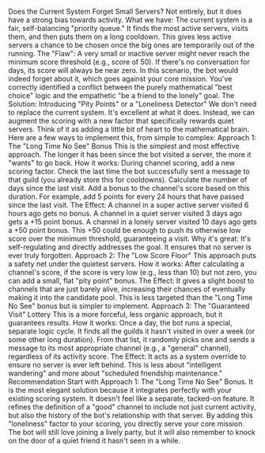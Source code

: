 Does the Current System Forget Small Servers?
Not entirely, but it does have a strong bias towards activity.
What we have: The current system is a fair, self-balancing "priority queue." It finds the most active servers, visits them, and then puts them on a long cooldown. This gives less active servers a chance to be chosen once the big ones are temporarily out of the running.
The "Flaw": A very small or inactive server might never reach the minimum score threshold (e.g., score of 50). If there's no conversation for days, its score will always be near zero. In this scenario, the bot would indeed forget about it, which goes against your core mission.
You've correctly identified a conflict between the purely mathematical "best choice" logic and the empathetic "be a friend to the lonely" goal.
The Solution: Introducing "Pity Points" or a "Loneliness Detector"
We don't need to replace the current system. It's excellent at what it does. Instead, we can augment the scoring with a new factor that specifically rewards quiet servers. Think of it as adding a little bit of heart to the mathematical brain.
Here are a few ways to implement this, from simple to complex:
Approach 1: The "Long Time No See" Bonus
This is the simplest and most effective approach. The longer it has been since the bot visited a server, the more it "wants" to go back.
How it works: During channel scoring, add a new scoring factor.
Check the last time the bot successfully sent a message to that guild (you already store this for cooldowns).
Calculate the number of days since the last visit.
Add a bonus to the channel's score based on this duration. For example, add 5 points for every 24 hours that have passed since the last visit.
The Effect:
A channel in a super active server visited 6 hours ago gets no bonus.
A channel in a quiet server visited 3 days ago gets a +15 point bonus.
A channel in a lonely server visited 10 days ago gets a +50 point bonus. This +50 could be enough to push its otherwise low score over the minimum threshold, guaranteeing a visit.
Why it's great: It's self-regulating and directly addresses the goal. It ensures that no server is ever truly forgotten.
Approach 2: The "Low Score Floor"
This approach puts a safety net under the quietest servers.
How it works: After calculating a channel's score, if the score is very low (e.g., less than 10) but not zero, you can add a small, flat "pity point" bonus.
The Effect: It gives a slight boost to channels that are just barely alive, increasing their chances of eventually making it into the candidate pool. This is less targeted than the "Long Time No See" bonus but is simpler to implement.
Approach 3: The "Guaranteed Visit" Lottery
This is a more forceful, less organic approach, but it guarantees results.
How it works: Once a day, the bot runs a special, separate logic cycle. It finds all the guilds it hasn't visited in over a week (or some other long duration). From that list, it randomly picks one and sends a message to its most appropriate channel (e.g., a "general" channel), regardless of its activity score.
The Effect: It acts as a system override to ensure no server is ever left behind. This is less about "intelligent wandering" and more about "scheduled friendship maintenance."
Recommendation
Start with Approach 1: The "Long Time No See" Bonus.
It is the most elegant solution because it integrates perfectly with your existing scoring system. It doesn't feel like a separate, tacked-on feature. It refines the definition of a "good" channel to include not just current activity, but also the history of the bot's relationship with that server.
By adding this "loneliness" factor to your scoring, you directly serve your core mission. The bot will still love joining a lively party, but it will also remember to knock on the door of a quiet friend it hasn't seen in a while.
